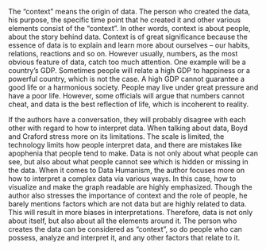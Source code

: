   The “context” means the origin of data. The person who created the data, his purpose, the specific time point that he created it and other various elements consist of the “context”. In other words, context is about people, about the story behind data. Context is of great significance because the essence of data is to explain and learn more about ourselves – our habits, relations, reactions and so on. However usually, numbers, as the most obvious feature of data, catch too much attention. One example will be a country’s GDP. Sometimes people will relate a high GDP to happiness or a powerful country, which is not the case.  A high GDP cannot guarantee a good life or a harmonious society. People may live under great pressure and have a poor life. However, some officials will argue that numbers cannot cheat, and data is the best reflection of life, which is incoherent to reality. 

  If the authors have a conversation, they will probably disagree with each other with regard to how to interpret data. When talking about data, Boyd and Craford stress more on its limitations. The scale is limited, the technology limits how people interpret data, and there are mistakes like apophenia that people tend to make. Data is not only about what people can see, but also about what people cannot see which is hidden or missing in the data. When it comes to Data Humanism, the author focuses more on how to interpret a complex data via various ways. In this case, how to visualize and make the graph readable are highly emphasized. Though the author also stresses the importance of context and the role of people, he barely mentions factors which are not data but are highly related to data. This will result in more biases in interpretations. Therefore, data is not only about itself, but also about all the elements around it. The person who creates the data can be considered as “context”, so do people who can possess, analyze and interpret it, and any other factors that relate to it. 
